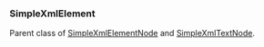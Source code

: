 ### SimpleXmlElement

Parent class of [SimpleXmlElementNode](./SimpleXmlElementNode.md) and [SimpleXmlTextNode](./SimpleXmlTextNode.md).

